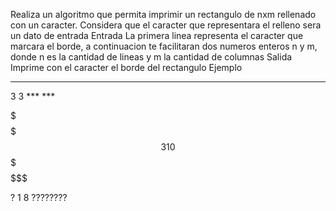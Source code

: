 Realiza un algoritmo que permita imprimir un rectangulo de nxm rellenado con un caracter.
Considera que el caracter que representara el relleno sera un dato de entrada
Entrada
La primera linea representa el caracter que marcara el borde,
a continuacion te facilitaran dos numeros enteros n y m, donde n es la cantidad de lineas y m la cantidad de columnas
Salida
Imprime con el caracter el borde del rectangulo
Ejemplo
*				***
3 3				***
				***
				
$				$$$$$$$$$$$
3 10			$$$$$$$$$$$
				$$$$$$$$$$$

?
1 8				????????
